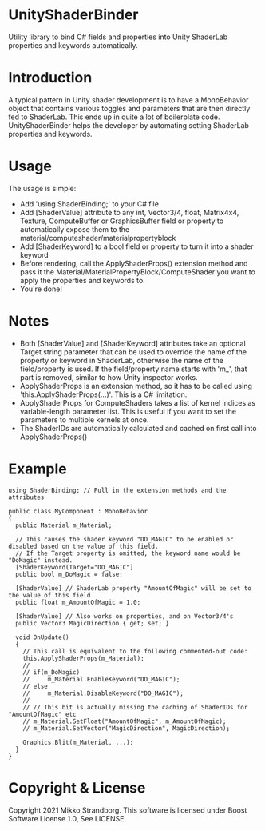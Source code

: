 # UnityShaderBinder
Utility library to bind C# fields and properties into Unity ShaderLab properties and keywords automatically.

# Introduction
A typical pattern in Unity shader development is to have a MonoBehavior object that contains various toggles and parameters that are then directly fed to ShaderLab. This ends up in quite a lot of boilerplate code. UnityShaderBinder helps the developer by automating setting ShaderLab properties and keywords.

# Usage
The usage is simple:
- Add 'using ShaderBinding;' to your C# file
- Add [ShaderValue] attribute to any int, Vector3/4, float, Matrix4x4, Texture, ComputeBuffer or GraphicsBuffer field or property to automatically expose them to the material/computeshader/materialpropertyblock
- Add [ShaderKeyword] to a bool field or property to turn it into a shader keyword
- Before rendering, call the ApplyShaderProps() extension method and pass it the Material/MaterialPropertyBlock/ComputeShader you want to apply the properties and keywords to.
- You're done!

# Notes
- Both [ShaderValue] and [ShaderKeyword] attributes take an optional Target string parameter that can be used to override the name of the property or keyword in ShaderLab, otherwise the name of the field/property is used. If the field/property name starts with 'm_', that part is removed, similar to how Unity inspector works.
- ApplyShaderProps is an extension method, so it has to be called using 'this.ApplyShaderProps(...)'. This is a C# limitation.
- ApplyShaderProps for ComputeShaders takes a list of kernel indices as variable-length parameter list. This is useful if you want to set the parameters to multiple kernels at once.
- The ShaderIDs are automatically calculated and cached on first call into ApplyShaderProps()

# Example
```
using ShaderBinding; // Pull in the extension methods and the attributes

public class MyComponent : MonoBehavior
{
  public Material m_Material;
  
  // This causes the shader keyword "DO_MAGIC" to be enabled or disabled based on the value of this field.
  // If the Target property is omitted, the keyword name would be "DoMagic" instead.
  [ShaderKeyword(Target="DO_MAGIC"] 
  public bool m_DoMagic = false;

  [ShaderValue] // ShaderLab property "AmountOfMagic" will be set to the value of this field
  public float m_AmountOfMagic = 1.0;

  [ShaderValue] // Also works on properties, and on Vector3/4's
  public Vector3 MagicDirection { get; set; }

  void OnUpdate()
  {
    // This call is equivalent to the following commented-out code:
    this.ApplyShaderProps(m_Material);
    //
    // if(m_DoMagic)
    //     m_Material.EnableKeyword("DO_MAGIC");
    // else
    //     m_Material.DisableKeyword("DO_MAGIC");
    //
    // // This bit is actually missing the caching of ShaderIDs for "AmountOfMagic" etc
    // m_Material.SetFloat("AmountOfMagic", m_AmountOfMagic);
    // m_Material.SetVector("MagicDirection", MagicDirection);

    Graphics.Blit(m_Material, ...);
  }
}

```

# Copyright & License
Copyright 2021 Mikko Strandborg. This software is licensed under Boost Software License 1.0, See LICENSE.
